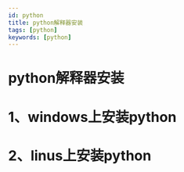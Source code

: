 ```yaml
---
id: python
title: python解释器安装
tags: [python]
keywords: [python]
---
```


# python解释器安装

# 1、windows上安装python

# 2、linus上安装python

